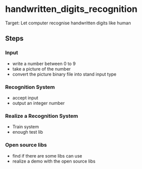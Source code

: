 # handwritten_digits_recognition
Target: Let computer recognise handwritten digits like human

## Steps
### Input
- write a number between 0 to 9
- take a picture of the number
- convert the picture binary file into stand input type

### Recognition System
- accept input
- output an integer number



### Realize a Recognition System
- Train system
- enough test lib

### Open source libs
- find if there are some libs can use
- realize a demo with the open source libs

